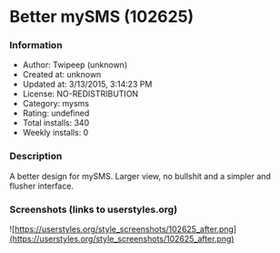 # Better mySMS (102625)

### Information
- Author: Twipeep (unknown)
- Created at: unknown
- Updated at: 3/13/2015, 3:14:23 PM
- License: NO-REDISTRIBUTION
- Category: mysms
- Rating: undefined
- Total installs: 340
- Weekly installs: 0


### Description
A better design for mySMS. Larger view, no bullshit and a simpler and flusher interface.


### Screenshots (links to userstyles.org)
![https://userstyles.org/style_screenshots/102625_after.png](https://userstyles.org/style_screenshots/102625_after.png)


